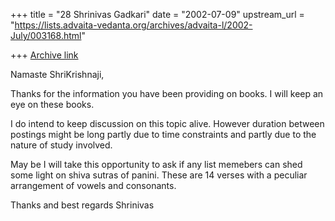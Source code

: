 +++
title = "28 Shrinivas Gadkari"
date = "2002-07-09"
upstream_url = "https://lists.advaita-vedanta.org/archives/advaita-l/2002-July/003168.html"

+++
[Archive link](https://lists.advaita-vedanta.org/archives/advaita-l/2002-July/003168.html)

Namaste ShriKrishnaji,

Thanks for the information you have been providing
on books. I will keep an eye on these books.

I do intend to keep discussion on this topic
alive. However duration between postings might
be long partly due to time constraints and
partly due to the nature of study involved.

May be I will take this opportunity to ask if
any list memebers can shed some light on shiva
sutras of panini. These are 14 verses with a
peculiar arrangement of vowels and consonants.

Thanks and best regards
Shrinivas

